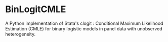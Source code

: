 # BinLogitCMLE
A Python implementation of Stata's clogit : Conditional Maximum Likelihood Estimation (CMLE) for binary logistic models in panel data with unobserved heterogeneity. 
